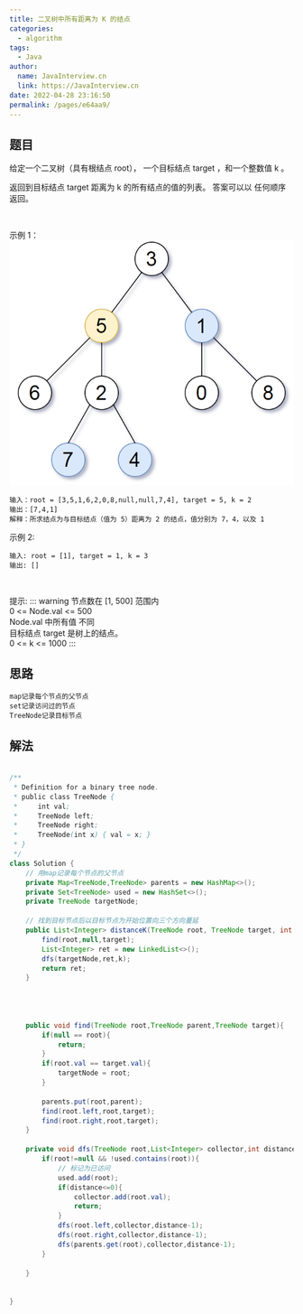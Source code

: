 ```yaml
---
title: 二叉树中所有距离为 K 的结点
categories: 
  - algorithm
tags: 
  - Java
author: 
  name: JavaInterview.cn
  link: https://JavaInterview.cn
date: 2022-04-28 23:16:50
permalink: /pages/e64aa9/
---
```



## 题目
给定一个二叉树（具有根结点 root）， 一个目标结点 target ，和一个整数值 k 。

返回到目标结点 target 距离为 k 的所有结点的值的列表。 答案可以以 任何顺序 返回。

 

示例 1：
![](../../../media/pictures/leetcode/sketch0.png)

    输入：root = [3,5,1,6,2,0,8,null,null,7,4], target = 5, k = 2
    输出：[7,4,1]
    解释：所求结点为与目标结点（值为 5）距离为 2 的结点，值分别为 7，4，以及 1
示例 2:

    输入: root = [1], target = 1, k = 3
    输出: []
 

提示:
::: warning
节点数在 [1, 500] 范围内\
0 <= Node.val <= 500\
Node.val 中所有值 不同\
目标结点 target 是树上的结点。\
0 <= k <= 1000
:::


## 思路

    map记录每个节点的父节点
    set记录访问过的节点
    TreeNode记录目标节点


## 解法
```java

/**
 * Definition for a binary tree node.
 * public class TreeNode {
 *     int val;
 *     TreeNode left;
 *     TreeNode right;
 *     TreeNode(int x) { val = x; }
 * }
 */
class Solution {
    // 用map记录每个节点的父节点
    private Map<TreeNode,TreeNode> parents = new HashMap<>();
    private Set<TreeNode> used = new HashSet<>();
    private TreeNode targetNode;

    // 找到目标节点后以目标节点为开始位置向三个方向蔓延
    public List<Integer> distanceK(TreeNode root, TreeNode target, int k) {
        find(root,null,target);
        List<Integer> ret = new LinkedList<>();
        dfs(targetNode,ret,k);
        return ret;
    }




    public void find(TreeNode root,TreeNode parent,TreeNode target){
        if(null == root){
            return;
        }
        if(root.val == target.val){
            targetNode = root;
        }

        parents.put(root,parent);
        find(root.left,root,target);
        find(root.right,root,target);
    }

    private void dfs(TreeNode root,List<Integer> collector,int distance){
        if(root!=null && !used.contains(root)){
            // 标记为已访问
            used.add(root);
            if(distance<=0){
                collector.add(root.val);
                return;
            }
            dfs(root.left,collector,distance-1);
            dfs(root.right,collector,distance-1);
            dfs(parents.get(root),collector,distance-1);
        }

    }


}
```